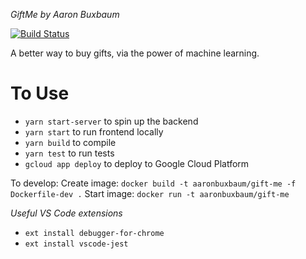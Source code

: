 *GiftMe*
_by Aaron Buxbaum_

[![Build Status](https://travis-ci.org/AaronBuxbaum/GiftMe.svg?branch=master)](https://travis-ci.org/AaronBuxbaum/GiftMe)

A better way to buy gifts, via the power of machine learning.


# To Use #
 - `yarn start-server` to spin up the backend
 - `yarn start` to run frontend locally
 - `yarn build` to compile
 - `yarn test` to run tests
 - `gcloud app deploy` to deploy to Google Cloud Platform

To develop:
Create image: `docker build -t aaronbuxbaum/gift-me -f Dockerfile-dev .`
Start image: `docker run -t aaronbuxbaum/gift-me`



*Useful VS Code extensions*
 - `ext install debugger-for-chrome`
 - `ext install vscode-jest`